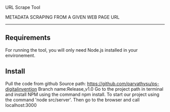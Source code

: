 URL Scrape Tool

METADATA SCRAPING FROM A GIVEN WEB PAGE URL

---
## Requirements

For running the tool, you will only need Node.js installed in your environement.

## Install

 Pull the code from github
 Source path: https://github.com/parvathysu/ps-digitalinvention
 Branch name:Release_v1.0
 Go to the project path in terminal and install NPM using the command npm install.
 To start our project using the command 'node src/server'.
 Then go to the browser and call localhost:3000